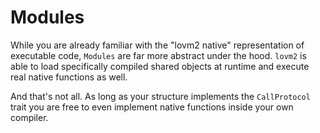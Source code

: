 # Modules

While you are already familiar with the "lovm2 native" representation of executable code, `Modules` are far more abstract under the hood. `lovm2` is able to load specifically compiled shared objects at runtime and execute real native functions as well.

And that's not all. As long as your structure implements the `CallProtocol` trait you are free to even implement native functions inside your own compiler.
